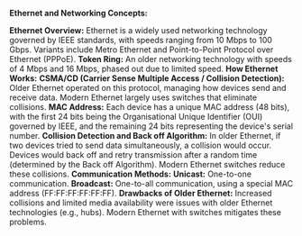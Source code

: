 **Ethernet and Networking Concepts:**
    
**Ethernet Overview:** Ethernet is a widely used networking technology governed by IEEE standards, with speeds ranging from 10 Mbps to 100 Gbps. Variants include Metro Ethernet and Point-to-Point Protocol over Ethernet (PPPoE).
**Token Ring:** An older networking technology with speeds of 4 Mbps and 16 Mbps, phased out due to limited speed.
**How Ethernet Works:**
    **CSMA/CD (Carrier Sense Multiple Access / Collision Detection):** Older Ethernet operated on this protocol, managing how devices send and receive data. Modern Ethernet largely uses switches that eliminate collisions.
    **MAC Address:** Each device has a unique MAC address (48 bits), with the first 24 bits being the Organisational Unique Identifier (OUI) governed by IEEE, and the remaining 24 bits representing the device's serial number.
    **Collision Detection and Back off Algorithm:** In older Ethernet, if two devices tried to send data simultaneously, a collision would occur. Devices would back off and retry transmission after a random time (determined by the Back off Algorithm). Modern Ethernet switches reduce these collisions.
**Communication Methods:**
    **Unicast:** One-to-one communication.
    **Broadcast:** One-to-all communication, using a special MAC address (FF:FF:FF:FF:FF:FF).
**Drawbacks of Older Ethernet:** Increased collisions and limited media availability were issues with older Ethernet technologies (e.g., hubs). Modern Ethernet with switches mitigates these problems.